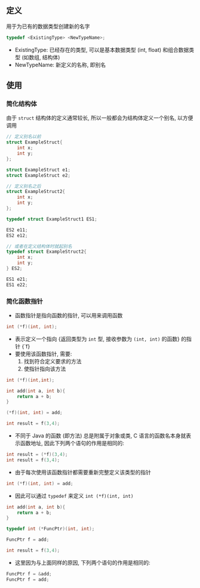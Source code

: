 ## 定义
用于为已有的数据类型创建新的名字
```c
typedef <ExistingType> <NewTypeName>;
```
- ExistingType: 已经存在的类型, 可以是基本数据类型 (int, float) 和组合数据类型 (如数组, 结构体)
- NewTypeName: 新定义的名称, 即别名
## 使用
### 简化结构体
由于 `struct` 结构体的定义通常较长, 所以一般都会为结构体定义一个别名, 以方便调用
```c
// 定义别名以前
struct ExampleStruct{
	int x;
	int y;
};

struct ExampleStruct e1;
struct ExampleStruct e2;

// 定义别名之后
struct ExampleStruct2{
	int x;
	int y;
};

typedef struct ExampleStruct1 ES1;

ES2 e11;
ES2 e12;

// 或者在定义结构体时就起别名
typedef struct ExampleStruct2{
	int x;
	int y;
} ES2;

ES1 e21;
ES1 e22;

```
### 简化函数指针
- 函数指针是指向函数的指针, 可以用来调用函数
```c
int (*f)(int, int);
```
- 表示定义一个指向 {返回类型为 `int` 型, 接收参数为 `(int, int)` 的函数} 的指针 {`f}
- 要使用该函数指针, 需要:
	1. 找到符合定义要求的方法
	2. 使指针指向该方法
```c
int (*f)(int,int);

int add(int a, int b){
	return a + b;
}

(*f)(int, int) = add;

int result = f(3,4);
```
- 不同于 Java 的函数 (即方法) 总是附属于对象或类, C 语言的函数名本身就表示函数地址, 因此下列两个语句的作用是相同的:
```c
int result = (*f)(3,4);
int result = f(3,4);
```
- 由于每次使用该函数指针都需要重新完整定义该类型的指针
```c
int (*f)(int, int) = add;
```
- 因此可以通过 `typedef` 来定义 `int (*f)(int, int)`
```c
int add(int a, int b){
	return a + b;
}

typedef int (*FuncPtr)(int, int);

FuncPtr f = add;

int result = f(3,4);
```
- 这里因为与上面同样的原因, 下列两个语句的作用是相同的:
```c
FuncPtr f = &add;
FuncPtr f = add;
```
